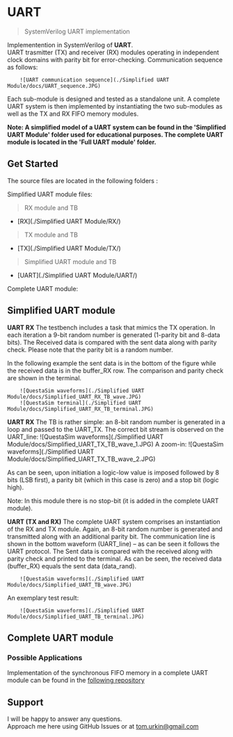 # UART

> SystemVerilog UART implementation  

Implementention in SystemVerilog of __UART__.  
UART trasmitter (TX) and receiver (RX) modules operating in independent clock domains with parity bit for error-checking. Communication sequence as follows: 

		![UART communication sequence](./Simplified UART Module/docs/UART_sequence.JPG) 

Each sub-module is designed and tested as a standalone unit. A complete UART system is then implemented by instantiating the two sub-modules as well as the TX and RX FIFO memory modules.

**Note: 
A simplified model of a UART system can be found in the 'Simplified UART Module' folder used for educational purposes.
The complete UART module is located in the 'Full UART module' folder.**
## Get Started

The source files  are located in the following folders :

Simplified UART module files:
>RX module and TB
- [RX](./Simplified UART Module/RX/)
>TX module and TB
- [TX](./Simplified UART Module/TX/)
>Simplified UART module and TB
- [UART](./Simplified UART Module/UART/)

Complete UART module: 

## Simplified UART module

**UART RX**
The testbench includes a task that mimics the TX operation. In each iteration a 9-bit random number is generated (1-parity bit and 8-data bits). The Received data is compared with the sent data along with parity check. Please note that the parity bit is a random number.  
	
In the following example the sent data is in the bottom of the figure while the received data is in the buffer_RX row. The comparison and parity check are shown in the terminal. 

		![QuestaSim waveforms](./Simplified UART Module/docs/Simplified_UART_RX_TB_wave.JPG) 
		![QuestaSim terminal](./Simplified UART Module/docs/Simplified_UART_RX_TB_terminal.JPG) 


**UART RX**
The TB is rather simple: an 8-bit random number is generated in a loop and passed to the UART_TX. The correct bit stream is observed on the UART_line:
		![QuestaSim waveforms](./Simplified UART Module/docs/Simplified_UART_TX_TB_wave_1.JPG) 
A zoom-in:
		![QuestaSim waveforms](./Simplified UART Module/docs/Simplified_UART_TX_TB_wave_2.JPG) 

As can be seen, upon initiation a logic-low value is imposed followed by 8 bits (LSB first), a parity bit (which in this case is zero) and a stop bit (logic high).

Note: In this module there is no stop-bit (it is added in the complete UART module).


**UART (TX and RX)**
The complete UART system comprises an instantiation of the RX and TX module. Again, an 8-bit random number is generated and transmitted along with an additional parity bit. The communication line is shown in the bottom waveform (UART_line) – as can be seen it follows the UART protocol.
The Sent data is compared with the received along with parity check and printed to the terminal. As can be seen, the received data (buffer_RX) equals the sent data (data_rand).

		![QuestaSim waveforms](./Simplified UART Module/docs/Simplified_UART_TB_wave.JPG) 

An exemplary test result:

		![QuestaSim waveforms](./Simplified UART Module/docs/Simplified_UART_TB_terminal.JPG) 


## Complete UART module


### Possible Applications

Implementation of the synchronous FIFO memory in a complete UART module can be found in the [following repository]((./Synchronous_FIFO.sv))

## Support

I will be happy to answer any questions.  
Approach me here using GitHub Issues or at tom.urkin@gmail.com